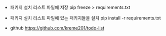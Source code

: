 -   패키지 설치 리스트 파일에 저장
    pip freeze > requirements.txt

-   패키지 설치 리스트 파일에 있는 패키지들을 설치
    pip install -r requirements.txt

-   github
    https://github.com/kreme201/todo-list
